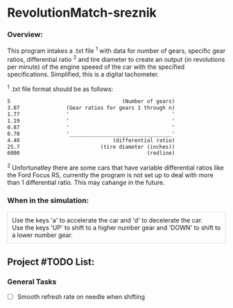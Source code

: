 # RevolutionMatch-sreznik

### Overview:
This program intakes a .txt file <sup>1</sup> with data for number of gears, specific gear ratios, differential ratio <sup>2</sup> and tire diameter to create an output (in revolutions per minute) of the engine speeed of the car with the specified specifications. Simplified, this is a digital tachometer.

<sup>1</sup> .txt file format should be as follows:
```txt
5                                    (Number of gears)
3.07               (Gear ratios for gears 1 through n)
1.77               '                                 '
1.19               '                                 '
0.87               '                                 '
0.70               '_________________________________'
4.40                              (differential ratio)
25.7                          (tire diameter (inches))
6000                                         (redline)
```

<sup>2</sup> Unfortunatley there are some cars that have variable differential ratios like the Ford Focus RS, currently the program is not set up to deal with more than 1 differential ratio. This may cahange in the future.

### When in the simulation:
<div style="background-color; border: 1.5px solid #ddd; padding: 10px;">
Use the keys 'a' to accelerate the car and 'd' to decelerate the car. <br>
Use the keys 'UP' to shift to a higher number gear and 'DOWN' to shift to a lower number gear.</div>

## Project #TODO List:
### General Tasks
- [ ] Smooth refresh rate on needle when shifting
